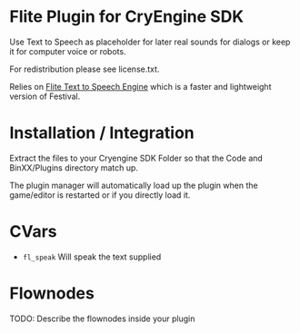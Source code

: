Flite Plugin for CryEngine SDK
=====================================
Use Text to Speech as placeholder for later real sounds for dialogs or keep it for computer voice or robots.

For redistribution please see license.txt.

Relies on [Flite Text to Speech Engine](http://www.speech.cs.cmu.edu/flite) which is a faster and lightweight version of Festival.

Installation / Integration
==========================
Extract the files to your Cryengine SDK Folder so that the Code and BinXX/Plugins directory match up.

The plugin manager will automatically load up the plugin when the game/editor is restarted or if you directly load it.

CVars
=====
* ```fl_speak```
  Will speak the text supplied

Flownodes
=========
TODO: Describe the flownodes inside your plugin
